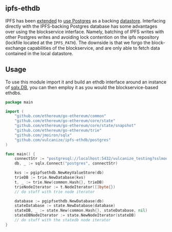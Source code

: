 ## ipfs-ethdb

IPFS has been [extended](https://github.com/vulcanize/go-ipfs/releases/tag/v0.4.22-alpha) to [use Postgres](https://github.com/vulcanize/go-ipfs-config/releases/tag/v0.0.8-alpha) as a backing [datastore](https://github.com/ipfs/go-ds-sql/tree/master/postgres).
Interfacing directly with the IPFS-backing Postgres database has some advantages over using the blockservice interface.
Namely, batching of IPFS writes with other Postgres writes and avoiding lock contention on the ipfs repository (lockfile located at the `IPFS_PATH`).
The downside is that we forgo the block-exchange capabilities of the blockservice, and are only able to fetch data contained in the local datastore.


## Usage
To use this module import it and build an ethdb interface around an instance of [sqlx.DB](https://github.com/jmoiron/sqlx), you can then
employ it as you would the blockservice-based ethdbs.

```go
package main

import (
	"github.com/ethereum/go-ethereum/common"
	"github.com/ethereum/go-ethereum/core/state"
	"github.com/ethereum/go-ethereum/core/state/snapshot"
	"github.com/ethereum/go-ethereum/trie"
	"github.com/jmoiron/sqlx"
	"github.com/vulcanize/ipfs-ethdb/postgres"
)

func main() {
    connectStr := "postgresql://localhost:5432/vulcanize_testing?sslmode=disable"
    db, _ := sqlx.Connect("postgres", connectStr)

    kvs := pgipfsethdb.NewKeyValueStore(db)
    trieDB := trie.NewDatabase(kvs)
    t, _ := trie.New(common.Hash{}, trieDB)
    trieNodeIterator := t.NodeIterator([]byte{})
    // do stuff with trie node iterator

    database := pgipfsethdb.NewDatabase(db)
    stateDatabase := state.NewDatabase(database)
    stateDB, _ := state.New(common.Hash{}, stateDatabase, nil)
    stateDBNodeIterator := state.NewNodeIterator(stateDB)
    // do stuff with the statedb node iterator
}
```
